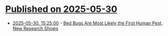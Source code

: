 # [Published on 2025-05-30](index.md)

* [2025-05-30, 15:25:00](https://soylentnews.org/article.pl?sid=25/05/29/0634252&from=rss) - [Bed Bugs Are Most Likely the First Human Pest, New Research Shows](https://soylentnews.org/article.pl?sid=25/05/29/0634252&from=rss)
